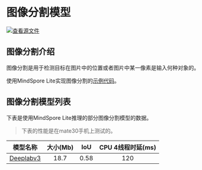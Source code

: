 # 图像分割模型

[![查看源文件](https://mindspore-website.obs.cn-north-4.myhuaweicloud.com/website-images/r2.4.0/resource/_static/logo_source.svg)](https://gitee.com/mindspore/docs/blob/r2.4.0/docs/lite/docs/source_zh_cn/reference/image_segmentation_lite.md)

## 图像分割介绍

图像分割是用于检测目标在图片中的位置或者图片中某一像素是输入何种对象的。

使用MindSpore Lite实现图像分割的[示例代码](https://gitee.com/mindspore/models/tree/master/official/lite/image_segmentation)。

## 图像分割模型列表

下表是使用MindSpore Lite推理的部分图像分割模型的数据。

> 下表的性能是在mate30手机上测试的。

| 模型名称               | 大小(Mb) | IoU | CPU 4线程时延(ms) |
|-----------------------| :------: | :-------: | :------: |
| [Deeplabv3](https://download.mindspore.cn/model_zoo/official/lite/deeplabv3_lite/deeplabv3.ms) | 18.7 | 0.58 | 120 |
